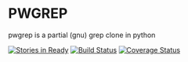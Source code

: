 # PWGREP

pwgrep is a partial (gnu) grep clone in python

[![Stories in Ready](https://badge.waffle.io/derphilipp/pwgrep.png?label=ready&title=Ready)](https://waffle.io/derphilipp/pwgrep)
[![Build Status](https://travis-ci.org/derphilipp/pwgrep.svg?branch=master)](https://travis-ci.org/derphilipp/pwgrep) 
[![Coverage Status](https://coveralls.io/repos/derphilipp/pwgrep/badge.svg?branch=master&service=github)](https://coveralls.io/github/derphilipp/pwgrep?branch=master)
